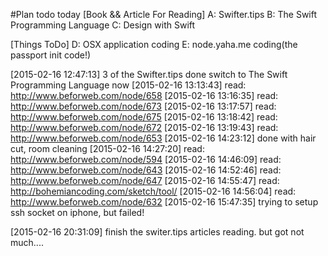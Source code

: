 #Plan todo today
[Book && Article For Reading]
A: Swifter.tips
B: The Swift Programming Language
C: Design with Swift

[Things ToDo]
D: OSX application coding
E: node.yaha.me coding(the passport init code!)


[2015-02-16 12:47:13] 3 of the Swifter.tips done switch to The Swift Programming Language now
[2015-02-16 13:13:43] read: http://www.beforweb.com/node/658
[2015-02-16 13:16:35] read: http://www.beforweb.com/node/673
[2015-02-16 13:17:57] read: http://www.beforweb.com/node/675
[2015-02-16 13:18:42] read: http://www.beforweb.com/node/672
[2015-02-16 13:19:43] read: http://www.beforweb.com/node/653
[2015-02-16 14:23:12] done with hair cut, room cleaning
[2015-02-16 14:27:20] read: http://www.beforweb.com/node/594
[2015-02-16 14:46:09] read: http://www.beforweb.com/node/643
[2015-02-16 14:52:46] read: http://www.beforweb.com/node/647
[2015-02-16 14:55:47] read: http://bohemiancoding.com/sketch/tool/
[2015-02-16 14:56:04] read: http://www.beforweb.com/node/632
[2015-02-16 15:47:35] trying to setup ssh socket on iphone, but failed!

[2015-02-16 20:31:09] finish the switer.tips articles reading. but got not much....
